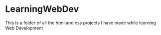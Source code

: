 # LearningWebDev
 This is a folder of all the html and css projects I have made while learning Web Development 

